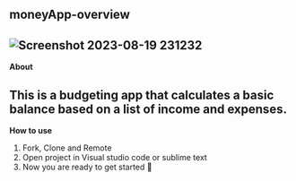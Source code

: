 **moneyApp-overview**
---
![Screenshot 2023-08-19 231232](https://github.com/fatemehmaral/moneyApp/assets/135278518/9aea42e7-9cf6-4e08-934d-c63c1bf88805)
---
**About**

This is a budgeting app that calculates a basic balance based on a list of income and expenses.
---
**How to use**

1. Fork, Clone and Remote
2. Open project in Visual studio code or sublime text
3. Now you are ready to get started 🎉
